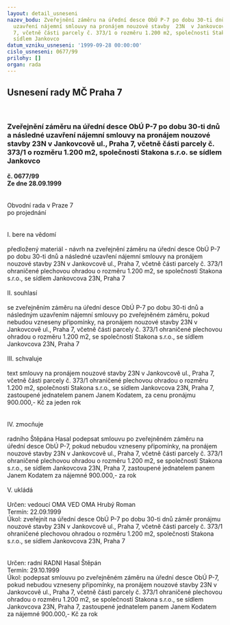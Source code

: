```yaml
---
layout: detail_usneseni
nazev_bodu: Zveřejnění záměru na úřední desce ObÚ P-7 po dobu 30-ti dnů a následné
  uzavření nájemní smlouvy na pronájem nouzové stavby  23N  v Jankovcově ul., Praha
  7, včetně části parcely č. 373/1 o rozměru 1.200 m2, společnosti Stakona s.r.o.  se
  sídlem Jankovco
datum_vzniku_usneseni: '1999-09-28 00:00:00'
cislo_usneseni: 0677/99
prilohy: []
organ: rada
---
```

<div id="ucUsn_pList" class="usn">
	<span><h2>Usnesení rady MČ Praha 7 </h2>
<br></span><div class="standBody">
<span><h3>Zveřejnění záměru na úřední desce ObÚ P-7 po dobu 30-ti dnů a následné uzavření nájemní smlouvy na pronájem nouzové stavby  23N  v Jankovcově ul., Praha 7, včetně části parcely č. 373/1 o rozměru 1.200 m2, společnosti Stakona s.r.o.  se sídlem Jankovco</h3></span><div class="center">
		<strong>č. 0677/99</strong><br>
	</div>
<div class="center">
		<strong>Ze dne 28.09.1999</strong><br><br>
	</div>
<br>Obvodní rada v Praze 7<br>po projednání<br><br><br>I.	bere na vědomí<br><br> předložený materiál - návrh na zveřejnění záměru na úřední desce ObÚ P-7 po dobu 30-ti dnů a následné uzavření nájemní smlouvy na pronájem nouzové stavby  23N  v Jankovcově ul., Praha 7, včetně části parcely č. 373/1 ohraničené plechovou ohradou o rozměru 1.200 m2, se společností Stakona s.r.o.,  se sídlem Jankovcova 23N, Praha 7<br><br>II.	souhlasí <br><br>se zveřejněním záměru na úřední desce ObÚ P-7 po dobu 30-ti dnů a následným uzavřením nájemní smlouvy po zveřejněném záměru, pokud nebudou vzneseny připomínky, na pronájem nouzové stavby  23N  v Jankovcově ul., Praha 7, včetně části parcely č. 373/1 ohraničené plechovou ohradou o rozměru 1.200 m2, se společností Stakona s.r.o.,  se sídlem Jankovcova 23N, Praha 7<br><br>III.	schvaluje <br><br>text smlouvy na pronájem nouzové stavby  23N  v Jankovcově ul., Praha 7, včetně části parcely č. 373/1 ohraničené plechovou ohradou o rozměru 1.200 m2, společnosti Stakona s.r.o.,  se sídlem Jankovcova 23N, Praha 7, zastoupené jednatelem panem Janem Kodatem, za cenu pronájmu 900.000,- Kč za jeden rok<br><br><br>IV.	zmocňuje<br><br>radního Štěpána Hasal podepsat smlouvu po zveřejněném záměru na úřední desce ObÚ P-7, pokud nebudou vzneseny připomínky, na pronájem nouzové stavby  23N  v Jankovcově ul., Praha 7, včetně části parcely č. 373/1 ohraničené plechovou ohradou o rozměru 1.200 m2,  se společností Stakona s.r.o.,  se sídlem Jankovcova 23N, Praha 7, zastoupené jednatelem panem Janem Kodatem za nájemné 900.000,- za rok<br> <br>V.	ukládá <br><br> Určen:	vedoucí OMA	VED OMA Hrubý Roman<br>Termín: 22.09.1999<br>Úkol:	zveřejnit  na úřední desce ObÚ P-7 po dobu 30-ti dnů záměr pronájmu nouzové stavby  23N  v Jankovcově ul., Praha 7, včetně části parcely č. 373/1 ohraničené plechovou ohradou o rozměru 1.200 m2, společnosti Stakona s.r.o.,  se sídlem Jankovcova 23N, Praha 7<br> <br><br> Určen:	radní	RADNI Hasal Štěpán<br>Termín: 29.10.1999<br>Úkol:	podepsat smlouvu po zveřejněném záměru na úřední desce ObÚ P-7, pokud nebudou vzneseny připomínky, na pronájem nouzové stavby  23N  v Jankovcově ul., Praha 7, včetně části parcely č. 373/1 ohraničené plechovou ohradou o rozměru 1.200 m2,  se společností Stakona s.r.o.,  se sídlem Jankovcova 23N, Praha 7, zastoupené jednatelem panem Janem Kodatem za nájemné 900.000,- Kč za rok<br><br>
</div>
</div>